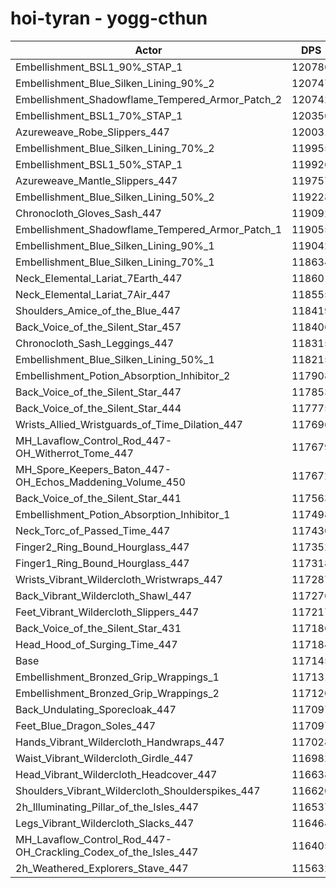 # hoi-tyran - yogg-cthun
| Actor | DPS | Increase |
|---|:---:|:---:|
|Embellishment_BSL1_90%_STAP_1|120786|3.11%|
|Embellishment_Blue_Silken_Lining_90%_2|120747|3.07%|
|Embellishment_Shadowflame_Tempered_Armor_Patch_2|120742|3.07%|
|Embellishment_BSL1_70%_STAP_1|120356|2.74%|
|Azureweave_Robe_Slippers_447|120031|2.46%|
|Embellishment_Blue_Silken_Lining_70%_2|119955|2.40%|
|Embellishment_BSL1_50%_STAP_1|119926|2.37%|
|Azureweave_Mantle_Slippers_447|119757|2.23%|
|Embellishment_Blue_Silken_Lining_50%_2|119228|1.78%|
|Chronocloth_Gloves_Sash_447|119092|1.66%|
|Embellishment_Shadowflame_Tempered_Armor_Patch_1|119055|1.63%|
|Embellishment_Blue_Silken_Lining_90%_1|119042|1.62%|
|Embellishment_Blue_Silken_Lining_70%_1|118634|1.27%|
|Neck_Elemental_Lariat_7Earth_447|118601|1.24%|
|Neck_Elemental_Lariat_7Air_447|118555|1.20%|
|Shoulders_Amice_of_the_Blue_447|118419|1.09%|
|Back_Voice_of_the_Silent_Star_457|118406|1.08%|
|Chronocloth_Sash_Leggings_447|118315|1.00%|
|Embellishment_Blue_Silken_Lining_50%_1|118215|0.91%|
|Embellishment_Potion_Absorption_Inhibitor_2|117908|0.65%|
|Back_Voice_of_the_Silent_Star_447|117853|0.60%|
|Back_Voice_of_the_Silent_Star_444|117775|0.54%|
|Wrists_Allied_Wristguards_of_Time_Dilation_447|117696|0.47%|
|MH_Lavaflow_Control_Rod_447-OH_Witherrot_Tome_447|117679|0.46%|
|MH_Spore_Keepers_Baton_447-OH_Echos_Maddening_Volume_450|117672|0.45%|
|Back_Voice_of_the_Silent_Star_441|117563|0.36%|
|Embellishment_Potion_Absorption_Inhibitor_1|117498|0.30%|
|Neck_Torc_of_Passed_Time_447|117430|0.24%|
|Finger2_Ring_Bound_Hourglass_447|117352|0.18%|
|Finger1_Ring_Bound_Hourglass_447|117318|0.15%|
|Wrists_Vibrant_Wildercloth_Wristwraps_447|117287|0.12%|
|Back_Vibrant_Wildercloth_Shawl_447|117276|0.11%|
|Feet_Vibrant_Wildercloth_Slippers_447|117217|0.06%|
|Back_Voice_of_the_Silent_Star_431|117186|0.03%|
|Head_Hood_of_Surging_Time_447|117184|0.03%|
|Base|117145|0.00%|
|Embellishment_Bronzed_Grip_Wrappings_1|117131|-0.01%|
|Embellishment_Bronzed_Grip_Wrappings_2|117120|-0.02%|
|Back_Undulating_Sporecloak_447|117097|-0.04%|
|Feet_Blue_Dragon_Soles_447|117097|-0.04%|
|Hands_Vibrant_Wildercloth_Handwraps_447|117028|-0.10%|
|Waist_Vibrant_Wildercloth_Girdle_447|116982|-0.14%|
|Head_Vibrant_Wildercloth_Headcover_447|116638|-0.43%|
|Shoulders_Vibrant_Wildercloth_Shoulderspikes_447|116620|-0.45%|
|2h_Illuminating_Pillar_of_the_Isles_447|116537|-0.52%|
|Legs_Vibrant_Wildercloth_Slacks_447|116464|-0.58%|
|MH_Lavaflow_Control_Rod_447-OH_Crackling_Codex_of_the_Isles_447|116405|-0.63%|
|2h_Weathered_Explorers_Stave_447|115632|-1.29%|
